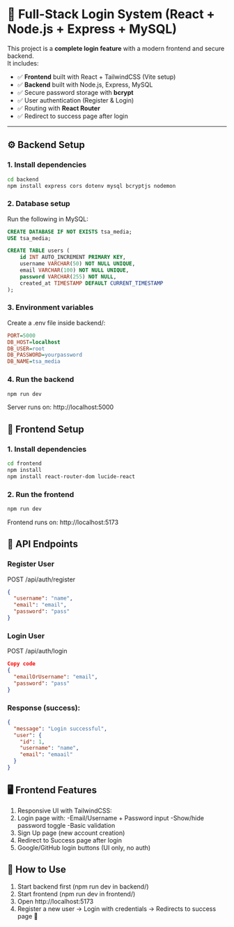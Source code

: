 # 🚀 Full-Stack Login System (React + Node.js + Express + MySQL)

This project is a **complete login feature** with a modern frontend and secure backend.  
It includes:

- ✅ **Frontend** built with React + TailwindCSS (Vite setup)
- ✅ **Backend** built with Node.js, Express, MySQL
- ✅ Secure password storage with **bcrypt**
- ✅ User authentication (Register & Login)
- ✅ Routing with **React Router**
- ✅ Redirect to success page after login

---

## ⚙️ Backend Setup

### 1. Install dependencies
```bash
cd backend
npm install express cors dotenv mysql bcryptjs nodemon
```
### 2. Database setup
Run the following in MySQL:

```sql
CREATE DATABASE IF NOT EXISTS tsa_media;
USE tsa_media;

CREATE TABLE users (
    id INT AUTO_INCREMENT PRIMARY KEY,
    username VARCHAR(50) NOT NULL UNIQUE,
    email VARCHAR(100) NOT NULL UNIQUE,
    password VARCHAR(255) NOT NULL,
    created_at TIMESTAMP DEFAULT CURRENT_TIMESTAMP
);
```
### 3. Environment variables
Create a .env file inside backend/:

```ini
PORT=5000
DB_HOST=localhost
DB_USER=root
DB_PASSWORD=yourpassword
DB_NAME=tsa_media
```

### 4. Run the backend
```bash
npm run dev
```
Server runs on: http://localhost:5000

## 🎨 Frontend Setup
### 1. Install dependencies
```bash
cd frontend
npm install
npm install react-router-dom lucide-react
```

### 2. Run the frontend
```bash
npm run dev
```
Frontend runs on: http://localhost:5173

## 🔑 API Endpoints
### Register User
POST /api/auth/register

```json
{
  "username": "name",
  "email": "email",
  "password": "pass"
}
```
### Login User
POST /api/auth/login

```json
Copy code
{
  "emailOrUsername": "email",
  "password": "pass"
}
```
### Response (success):

```json
{
  "message": "Login successful",
  "user": {
    "id": 1,
    "username": "name",
    "email": "emaail"
  }
}
```

## 🖥️ Frontend Features
1. Responsive UI with TailwindCSS:
2. Login page with:
   -Email/Username + Password input
   -Show/hide password toggle
    -Basic validation
3. Sign Up page (new account creation)
4. Redirect to Success page after login
5. Google/GitHub login buttons (UI only, no auth)

## 🚀 How to Use
1. Start backend first (npm run dev in backend/)
2. Start frontend (npm run dev in frontend/)
3. Open http://localhost:5173
4. Register a new user → Login with credentials → Redirects to success page 🎉
